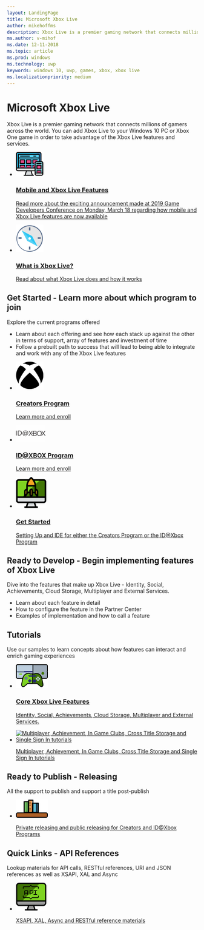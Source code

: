```yaml
---
layout: LandingPage
title: Microsoft Xbox Live
author: mikehoffms
description: Xbox Live is a premier gaming network that connects millions of gamers across the world.
ms.author: v-mihof
ms.date: 12-11-2018
ms.topic: article
ms.prod: windows
ms.technology: uwp
keywords: windows 10, uwp, games, xbox, xbox live
ms.localizationpriority: medium
---
```


<h1>Microsoft Xbox Live</h1>

<p>Xbox Live is a premier gaming network that connects millions of gamers across the world. You can add Xbox Live to your Windows 10 PC or Xbox One game in order to take advantage of the Xbox Live features and services.</p>

<ul class="cardsY panelContent cols cols2">
    <li>
        <a href="https://developer.microsoft.com/en-us/games/news-and-events/gdc2019">
            <div class="cardSize">
                <div class="cardPadding">
                    <div class="card">
                        <div class="cardImageOuter">
                            <div class="cardImage">
                                <img src="images/getting_started/mobile-gdc.svg" alt="Mobile and Xbox Live Features" />
                            </div>
                        </div>
                        <div class="cardText">
                            <h3>Mobile and Xbox Live Features</h3>
                            <p>Read more about the exciting announcement made at 2019 Game Developers Conference on Monday, March 18 regarding how mobile and Xbox Live features are now available</p>
                        </div>
                    </div>
                </div>
            </div>
        </a>
    </li>
    <li>
        <a href="/gaming/xbox-live/what-is-xbox-live">
            <div class="cardSize">
                <div class="cardPadding">
                    <div class="card">
                        <div class="cardImageOuter">
                            <div class="cardImage">
                                <img src="images/getting_started/what-is-xbl.svg" alt="What is Xbox Live?" />
                            </div>
                        </div>
                        <div class="cardText"> 
                            <h3>What is Xbox Live?</h3>
                            <p>Read about what Xbox Live does and how it works</p>
                        </div>
                    </div>
                </div>
            </div>
        </a>
    </li>
</ul>

<h2>Get Started - Learn more about which program to join</h2>

<p>Explore the current programs offered</p>

<ul>
    <li>Learn about each offering and see how each stack up against the other in terms of support, array of features and investment of time</li>
    <li>Follow a prebuilt path to success that will lead to being able to integrate and work with any of the Xbox Live features</li>
</ul>

<ul class="cardsY panelContent cols cols2">
    <li>
        <a href="https://www.xbox.com/en-US/developers/creators-program?xr=footnav">
            <div class="cardSize">
                <div class="cardPadding">
                    <div class="card">
                        <div class="cardImageOuter">
                            <div class="cardImage">
                                <img src="images/getting_started/xboxicon1.svg" alt="Creators Program" />
                            </div>
                        </div>
                        <div class="cardText">
                            <h3>Creators Program</h3>
                            <p>Learn more and enroll</p>
                        </div>
                    </div>
                </div>
            </div>
        </a>
    </li>
    <li>
        <a href="https://www.xbox.com/en-US/developers/id">
            <div class="cardSize">
                <div class="cardPadding">
                    <div class="card">
                        <div class="cardImageOuter">
                            <div class="cardImage">
                                <img src="images/getting_started/ID@XBOXicon.svg" alt="ID@XBOX Program" />
                            </div>
                        </div>
                        <div class="cardText">
                            <h3>ID@XBOX Program</h3>
                            <p>Learn more and enroll</p>
                        </div>
                    </div>
                </div>
            </div>
        </a>
    </li>
    <li>
        <a href="/gaming/xbox-live/get-started/">
            <div class="cardSize">
                <div class="cardPadding">
                    <div class="card">
                        <div class="cardImageOuter">
                            <div class="cardImage">
                                <img src="images/getting_started/getstart.svg" alt="Get Started" />
                            </div>
                        </div>
                        <div class="cardText">
                            <h3>Get Started</h3>
                            <p>Setting Up and IDE for either the Creators Program or the ID@Xbox Program</p>
                        </div>
                    </div>
                </div>
            </div>
        </a>
    </li>
</ul>

<h2>Ready to Develop - Begin implementing features of Xbox Live</h2>

<p>Dive into the features that make up Xbox Live - Identity, Social, Achievements, Cloud Storage, Multiplayer and External Services.</p>

<ul>
    <li>Learn about each feature in detail</li>
    <li>How to configure the feature in the Partner Center</li>
    <li>Examples of implementation and how to call a feature</li>
</ul>

<h2>Tutorials</h2>

<p>Use our samples to learn concepts about how features can interact and enrich gaming experiences</p>

<ul class="cardsY panelContent cols cols2">
    <li>
        <a href="/gaming/xbox-live/features/">
            <div class="cardSize">
                <div class="cardPadding">
                    <div class="card">
                        <div class="cardImageOuter">
                            <div class="cardImage">
                                <img src="images/getting_started/xboxfeatures.svg" alt="Core Xbox Live Features" />
                            </div>
                        </div>
                        <div class="cardText">
                            <h3>Core Xbox Live Features</h3>
                            <p>Identity, Social, Achievements, Cloud Storage, Multiplayer and External Services.</p>
                        </div>
                    </div>
                </div>
            </div>
        </a>
    </li>
    <li>
        <a href="">
            <div class="cardSize">
                <div class="cardPadding">
                    <div class="card">
                        <div class="cardImageOuter">
                            <div class="cardImage">
                                <img src="" alt="Multiplayer, Achievement, In Game Clubs, Cross Title Storage and Single Sign In tutorials" />
                            </div>
                        </div>
                        <div class="cardText">
                            <p>Multiplayer, Achievement, In Game Clubs, Cross Title Storage and Single Sign In tutorials</p>
                        </div>
                    </div>
                </div>
            </div>
        </a>
    </li>
</ul>

<h2>Ready to Publish - Releasing</h2>

<p>All the support to publish and support a title post-publish</p>

<ul class="cardsY panelContent cols cols2">
    <li>
        <a href="/gaming/xbox-live/releasing/releasing">
            <div class="cardSize">
                <div class="cardPadding">
                    <div class="card">
                        <div class="cardImageOuter">
                            <div class="cardImage">
                                <img src="images/getting_started/releasing.svg" alt="Private releasing and public releasing for Creators and ID@Xbox Programs" />
                            </div>
                        </div>
                        <div class="cardText">
                            <p>Private releasing and public releasing for Creators and ID@Xbox Programs</p>
                        </div>
                    </div>
                </div>
            </div>
        </a>
    </li>
</ul>

<h2>Quick Links - API References</h2>

<p>Lookup materials for API calls, RESTful references, URI and JSON references as well as XSAPI, XAL and Async</p>

<ul class="cardsY panelContent cols cols2">
    <li>
        <a href="s/gaming/xbox-live/api-reference">
            <div class="cardSize">
                <div class="cardPadding">
                    <div class="card">
                        <div class="cardImageOuter">
                            <div class="cardImage">
                                <img src="images/getting_started/apidesktop.svg" alt="XSAPI, XAL, Async and RESTful reference materials" />
                            </div>
                        </div>
                        <div class="cardText">
                            <p>XSAPI, XAL, Async and RESTful reference materials</p>
                        </div>
                    </div>
                </div>
            </div>
        </a>
    </li>
</ul>
